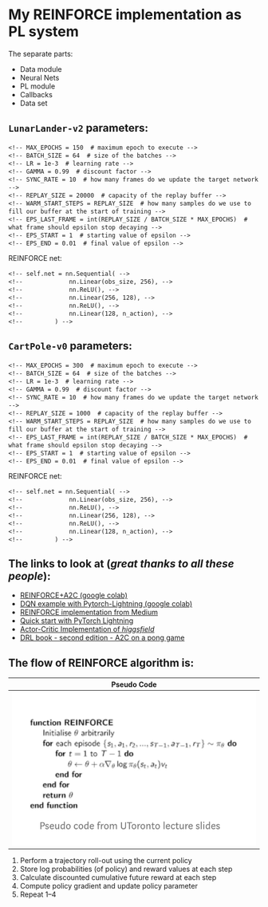 # My REINFORCE implementation as PL system
The separate parts:
- Data module
- Neural Nets
- PL module
- Callbacks
- Data set

## `LunarLander-v2` parameters:
```
<!-- MAX_EPOCHS = 150  # maximum epoch to execute -->
<!-- BATCH_SIZE = 64  # size of the batches -->
<!-- LR = 1e-3  # learning rate -->
<!-- GAMMA = 0.99  # discount factor -->
<!-- SYNC_RATE = 10  # how many frames do we update the target network -->
<!-- REPLAY_SIZE = 20000  # capacity of the replay buffer -->
<!-- WARM_START_STEPS = REPLAY_SIZE  # how many samples do we use to fill our buffer at the start of training -->
<!-- EPS_LAST_FRAME = int(REPLAY_SIZE / BATCH_SIZE * MAX_EPOCHS)  # what frame should epsilon stop decaying -->
<!-- EPS_START = 1  # starting value of epsilon -->
<!-- EPS_END = 0.01  # final value of epsilon -->
```
REINFORCE net:
```
<!-- self.net = nn.Sequential( -->
<!--             nn.Linear(obs_size, 256), -->
<!--             nn.ReLU(), -->
<!--             nn.Linear(256, 128), -->
<!--             nn.ReLU(), -->
<!--             nn.Linear(128, n_action), -->
<!--         ) -->
```

## `CartPole-v0` parameters:
```
<!-- MAX_EPOCHS = 300  # maximum epoch to execute -->
<!-- BATCH_SIZE = 64  # size of the batches -->
<!-- LR = 1e-3  # learning rate -->
<!-- GAMMA = 0.99  # discount factor -->
<!-- SYNC_RATE = 10  # how many frames do we update the target network -->
<!-- REPLAY_SIZE = 1000  # capacity of the replay buffer -->
<!-- WARM_START_STEPS = REPLAY_SIZE  # how many samples do we use to fill our buffer at the start of training -->
<!-- EPS_LAST_FRAME = int(REPLAY_SIZE / BATCH_SIZE * MAX_EPOCHS)  # what frame should epsilon stop decaying -->
<!-- EPS_START = 1  # starting value of epsilon -->
<!-- EPS_END = 0.01  # final value of epsilon -->
```
REINFORCE net:
```
<!-- self.net = nn.Sequential( -->
<!--             nn.Linear(obs_size, 256), -->
<!--             nn.ReLU(), -->
<!--             nn.Linear(256, 128), -->
<!--             nn.ReLU(), -->
<!--             nn.Linear(128, n_action), -->
<!--         ) -->
```

## The links to look at (*great thanks to all these people*):

- [REINFORCE+A2C (google colab)](https://colab.research.google.com/github/yfletberliac/rlss-2019/blob/master/labs/DRL.01.REINFORCE%2BA2C.ipynb#scrollTo=aNH3udIuyFgK)
- [DQN example with Pytorch-Lightning (google colab)](https://colab.research.google.com/drive/1F_RNcHzTfFuQf-LeKvSlud6x7jXYkG31#scrollTo=7uQVI-xv9Ddj)
- [REINFORCE implementation from Medium](https://medium.com/@thechrisyoon/deriving-policy-gradients-and-implementing-reinforce-f887949bd63)
- [Quick start with PyTorch Lightning](https://pytorch-lightning.readthedocs.io/en/latest/new-project.html)
- [Actor-Critic Implementation of *higgsfield*](https://github.com/higgsfield/RL-Adventure-2/blob/master/1.actor-critic.ipynb)
- [DRL book - second edition - A2C on a pong game](https://github.com/PacktPublishing/Deep-Reinforcement-Learning-Hands-On-Second-Edition/blob/master/Chapter12/02_pong_a2c.py)


## The flow of REINFORCE algorithm is:

Pseudo Code                 |
--------------------------- |
![pseudo code](static/reinforce_pseudo_code.png) |

1. Perform a trajectory roll-out using the current policy
2. Store log probabilities (of policy) and reward values at each step
3. Calculate discounted cumulative future reward at each step
4. Compute policy gradient and update policy parameter
5. Repeat 1–4